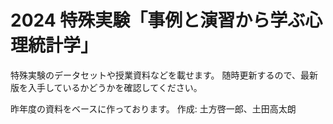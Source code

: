 # 2024 特殊実験「事例と演習から学ぶ心理統計学」
特殊実験のデータセットや授業資料などを載せます。
随時更新するので、最新版を入手しているかどうかを確認してください。

昨年度の資料をベースに作っております。
作成: 土方啓一郎、土田高太朗
